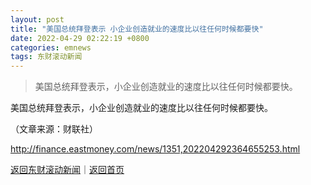 ```yaml
---
layout: post
title: "美国总统拜登表示 小企业创造就业的速度比以往任何时候都要快"
date: 2022-04-29 02:22:19 +0800
categories: emnews
tags: 东财滚动新闻
---
```

> 美国总统拜登表示，小企业创造就业的速度比以往任何时候都要快。

<p>美国总统拜登表示，小企业创造就业的速度比以往任何时候都要快。</p><p class="em_media">（文章来源：财联社）</p>

<http://finance.eastmoney.com/news/1351,202204292364655253.html>

[返回东财滚动新闻](//finews.withounder.com/emnews/)｜[返回首页](//finews.withounder.com/)